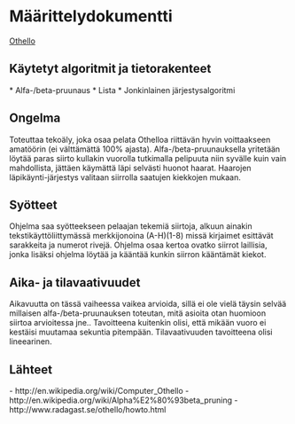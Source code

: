 Määrittelydokumentti
====================

<a href="http://fi.wikipedia.org/wiki/Othello_%28lautapeli%29">Othello</a>

<h2>Käytetyt algoritmit ja tietorakenteet</h2>
* Alfa-/beta-pruunaus
* Lista
* Jonkinlainen järjestysalgoritmi

<h2>Ongelma</h2>
Toteuttaa tekoäly, joka osaa pelata Othelloa riittävän hyvin voittaakseen amatöörin (ei välttämättä 100% ajasta). Alfa-/beta-pruunauksella yritetään löytää paras siirto kullakin vuorolla tutkimalla pelipuuta niin syvälle kuin vain mahdollista, jättäen käymättä läpi selvästi huonot haarat. Haarojen läpikäynti-järjestys valitaan siirrolla saatujen kiekkojen mukaan.

<h2>Syötteet</h2>
Ohjelma saa syötteekseen pelaajan tekemiä siirtoja, alkuun ainakin tekstikäyttöliittymässä merkkijonoina (A-H)(1-8) missä kirjaimet esittävät sarakkeita ja numerot rivejä. Ohjelma osaa kertoa ovatko siirrot laillisia, jonka lisäksi ohjelma löytää ja kääntää kunkin siirron kääntämät kiekot.

<h2>Aika- ja tilavaativuudet</h2>
Aikavuutta on tässä vaiheessa vaikea arvioida, sillä ei ole vielä täysin selvää millaisen alfa-/beta-pruunauksen toteutan, mitä asioita otan huomioon siirtoa arvioitessa jne.. Tavoitteena kuitenkin olisi, että mikään vuoro ei kestäisi muutamaa sekuntia pitempään. Tilavaativuuden tavoitteena olisi lineearinen.

<h2>Lähteet</h2>
- http://en.wikipedia.org/wiki/Computer_Othello
- http://en.wikipedia.org/wiki/Alpha%E2%80%93beta_pruning
- http://www.radagast.se/othello/howto.html

